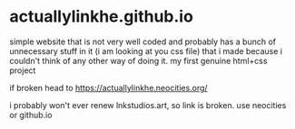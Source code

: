 # actuallylinkhe.github.io

simple website that is not very well coded and probably has a bunch of unnecessary stuff in it (i am looking at you css file) that i made because i couldn't think of any other way of doing it.
my first genuine html+css project

if broken head to https://actuallylinkhe.neocities.org/

i probably won't ever renew lnkstudios.art, so link is broken. use neocities or github.io
